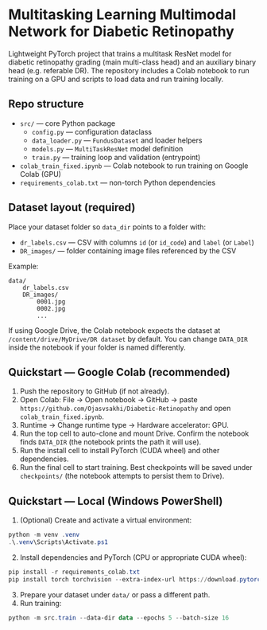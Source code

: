 # Multitasking Learning Multimodal Network for Diabetic Retinopathy

Lightweight PyTorch project that trains a multitask ResNet model for diabetic retinopathy grading (main multi-class head) and an auxiliary binary head (e.g. referable DR). The repository includes a Colab notebook to run training on a GPU and scripts to load data and run training locally.

## Repo structure
- `src/` — core Python package
	- `config.py` — configuration dataclass
	- `data_loader.py` — `FundusDataset` and loader helpers
	- `models.py` — `MultiTaskResNet` model definition
	- `train.py` — training loop and validation (entrypoint)
- `colab_train_fixed.ipynb` — Colab notebook to run training on Google Colab (GPU)
- `requirements_colab.txt` — non-torch Python dependencies

## Dataset layout (required)
Place your dataset folder so `data_dir` points to a folder with:
- `dr_labels.csv` — CSV with columns `id` (or `id_code`) and `label` (or `Label`)
- `DR_images/` — folder containing image files referenced by the CSV

Example:
```
data/
	dr_labels.csv
	DR_images/
		0001.jpg
		0002.jpg
		...
```

If using Google Drive, the Colab notebook expects the dataset at `/content/drive/MyDrive/DR dataset` by default. You can change `DATA_DIR` inside the notebook if your folder is named differently.

## Quickstart — Google Colab (recommended)
1. Push the repository to GitHub (if not already).
2. Open Colab: File → Open notebook → GitHub → paste `https://github.com/Ojasvsakhi/Diabetic-Retinopathy` and open `colab_train_fixed.ipynb`.
3. Runtime → Change runtime type → Hardware accelerator: GPU.
4. Run the top cell to auto-clone and mount Drive. Confirm the notebook finds `DATA_DIR` (the notebook prints the path it will use).
5. Run the install cell to install PyTorch (CUDA wheel) and other dependencies.
6. Run the final cell to start training. Best checkpoints will be saved under `checkpoints/` (the notebook attempts to persist them to Drive).

## Quickstart — Local (Windows PowerShell)
1. (Optional) Create and activate a virtual environment:
```powershell
python -m venv .venv
.\.venv\Scripts\Activate.ps1
```
2. Install dependencies and PyTorch (CPU or appropriate CUDA wheel):
```powershell
pip install -r requirements_colab.txt
pip install torch torchvision --extra-index-url https://download.pytorch.org/whl/cu117
```
3. Prepare your dataset under `data/` or pass a different path.
4. Run training:
```powershell
python -m src.train --data-dir data --epochs 5 --batch-size 16
```

